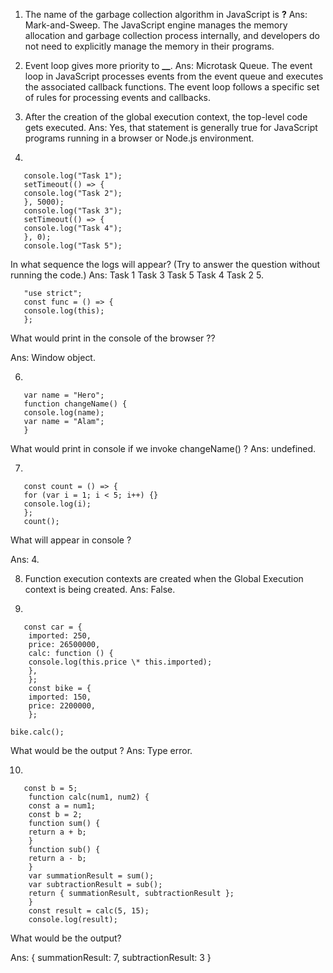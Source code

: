 1. The name of the garbage collection algorithm in JavaScript is **?**
   Ans: Mark-and-Sweep.
   The JavaScript engine manages the memory allocation and garbage collection process internally, and developers do not need to explicitly manage the memory in their programs.
2. Event loop gives more priority to **\_\_**.
   Ans: Microtask Queue. The event loop in JavaScript processes events from the event queue and executes the associated callback functions. The event loop follows a specific set of rules for processing events and callbacks.
3. After the creation of the global execution context, the top-level code gets executed.
   Ans: Yes, that statement is generally true for JavaScript programs running in a browser or Node.js environment.

4.

```
   console.log("Task 1");
   setTimeout(() => {
   console.log("Task 2");
   }, 5000);
   console.log("Task 3");
   setTimeout(() => {
   console.log("Task 4");
   }, 0);
   console.log("Task 5");
```

In what sequence the logs will appear? (Try to answer the question without running the code.)
Ans: Task 1
Task 3
Task 5
Task 4
Task 2 5.

```
   "use strict";
   const func = () => {
   console.log(this);
   };
```

What would print in the console of the browser ??

Ans: Window object.

6.

```
   var name = "Hero";
   function changeName() {
   console.log(name);
   var name = "Alam";
   }
```

What would print in console if we invoke changeName() ?
Ans: undefined.

7.

```
   const count = () => {
   for (var i = 1; i < 5; i++) {}
   console.log(i);
   };
   count();
```

What will appear in console ?

Ans: 4.

8.  Function execution contexts are created when the Global Execution context is being created.
    Ans: False.

9.

```
   const car = {
    imported: 250,
    price: 26500000,
    calc: function () {
    console.log(this.price \* this.imported);
    },
    };
    const bike = {
    imported: 150,
    price: 2200000,
    };

bike.calc();
```

What would be the output ?
Ans: Type error.

10.

```
   const b = 5;
    function calc(num1, num2) {
    const a = num1;
    const b = 2;
    function sum() {
    return a + b;
    }
    function sub() {
    return a - b;
    }
    var summationResult = sum();
    var subtractionResult = sub();
    return { summationResult, subtractionResult };
    }
    const result = calc(5, 15);
    console.log(result);
```

What would be the output?

Ans: { summationResult: 7, subtractionResult: 3 }
